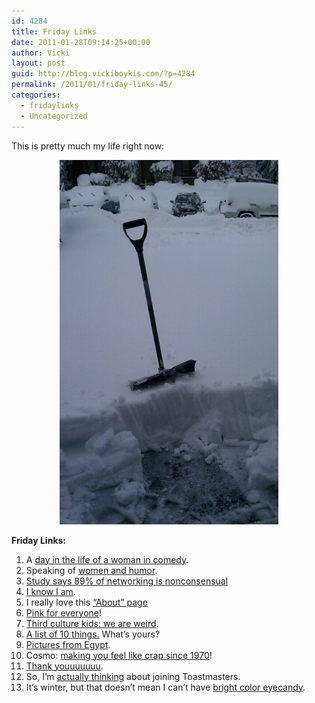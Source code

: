 ```yaml
---
id: 4284
title: Friday Links
date: 2011-01-28T09:14:25+00:00
author: Vicki
layout: post
guid: http://blog.vickiboykis.com/?p=4284
permalink: /2011/01/friday-links-45/
categories:
  - fridaylinks
  - Uncategorized
---
```

This is pretty much my life right now:

<p style="text-align: center;">
  <a href="https://raw.githubusercontent.com/veekaybee/wlb/gh-pages/assets/images/2011/01/wpid-IMAG0577.jpg"><img class="aligncenter size-full wp-image-4285" title="wpid-IMAG0577.jpg" src="https://raw.githubusercontent.com/veekaybee/wlb/gh-pages/assets/images/2011/01/wpid-IMAG0577.jpg" alt="" width="350" height="583" /></a>
</p>

**Friday Links:**

  1. A [day in the life of a woman in comedy](http://splitsider.com/2011/01/a-day-in-the-life-of-julie-klausner-a-woman-in-comedy/).
  2. Speaking of [women and humor](http://andfaraway.net/blog/2011/01/25/unfunny-girl/).
  3. [Study says 89% of networking is nonconsensual](http://www.theonion.com/articles/study-89-percent-of-networking-nonconsensual,18936/)
  4. [I know I am](http://personal.lse.ac.uk/zapal/EC501_2007_2008/Rustichini_background1.pdf).
  5. I really love this [&#8220;About&#8221; page](http://www.kylevalentic.com/pages/about_page.html)
  6. [Pink for everyone](http://www.nytimes.com/2011/01/23/books/review/Paul-t.html?_r=1)!
  7. [Third culture kids: we are weird](http://gubbiofarabia.tumblr.com/post/2945784870).
  8. [A list of 10 things.](http://www.spousonomics.com/1581/2011/01/10-things-i-dont-always-feel-like-doing-but-i-never-regret-having-done/) What&#8217;s yours?
  9. [Pictures from Egypt](http://www.travellerwithin.com/2011/01/revolution-in-egypt-25-january-2011-day.html?utm_source=feedburner&utm_medium=feed&utm_campaign=Feed:+TravellerWithin+(The+Traveller+Within)).
 10. Cosmo: [making you feel like crap since 1970](http://chartporn.org/2011/01/25/crappy-sexist-magazines-maxim-vs-cosmo/)!
 11. [Thank youuuuuuu](http://www.harpyness.com/2011/01/24/the-most-dreaded-questions-for-married-women/).
 12. So, I&#8217;m [actually thinking](http://www.fastcompany.com/1720601/never-eat-alone-keith-ferrazzi) about joining Toastmasters.
 13. It&#8217;s winter, but that doesn&#8217;t mean I can&#8217;t have [bright color eyecandy](http://www.apartmenttherapy.com/ny/entryway/bold-and-bright-entrancewaysinspiration-137522?utm_source=feedburner&utm_medium=feed&utm_campaign=Feed:+apartmenttherapy/main+(Main)).